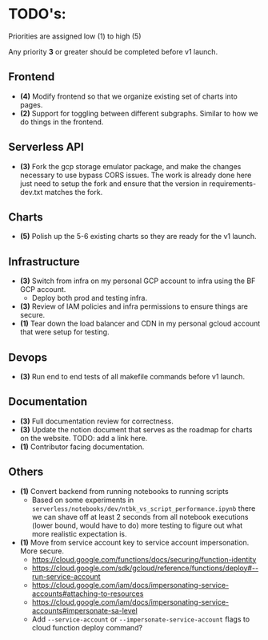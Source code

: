 # TODO's: 

Priorities are assigned low (1) to high (5)

Any priority **3** or greater should be completed before v1 launch. 

## Frontend

- **(4)** Modify frontend so that we organize existing set of charts into pages. 
- **(2)** Support for toggling between different subgraphs. Similar to how we do things in the frontend.

## Serverless API 

- **(3)** Fork the gcp storage emulator package, and make the changes necessary to use bypass 
  CORS issues. The work is already done here just need to setup the fork and ensure that the 
  version in requirements-dev.txt matches the fork. 

## Charts 

- **(5)** Polish up the 5-6 existing charts so they are ready for the v1 launch. 

## Infrastructure 

- **(3)** Switch from infra on my personal GCP account to infra using the BF GCP account. 
  - Deploy both prod and testing infra. 
- **(3)** Review of IAM policies and infra permissions to ensure things are secure.
- **(1)** Tear down the load balancer and CDN in my personal gcloud account that were setup for testing. 

## Devops 

- **(3)** Run end to end tests of all makefile commands before v1 launch. 

## Documentation 

- **(3)** Full documentation review for correctness. 
- **(3)** Update the notion document that serves as the roadmap for charts on the website. TODO: add a link here. 
- **(1)** Contributor facing documentation.  

## Others 

- **(1)** Convert backend from running notebooks to running scripts 
  - Based on some experiments in `serverless/notebooks/dev/ntbk_vs_script_performance.ipynb` there 
  we can shave off at least 2 seconds from all notebook executions (lower bound, would have to do)
  more testing to figure out what more realistic expectation is. 
- **(1)** Move from service account key to service account impersonation. More secure. 
  - https://cloud.google.com/functions/docs/securing/function-identity
  - https://cloud.google.com/sdk/gcloud/reference/functions/deploy#--run-service-account
  - https://cloud.google.com/iam/docs/impersonating-service-accounts#attaching-to-resources
  - https://cloud.google.com/iam/docs/impersonating-service-accounts#impersonate-sa-level
  - Add `--service-account` or `--impersonate-service-account` flags to cloud 
  function deploy command?
